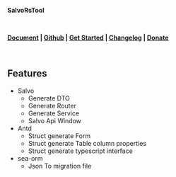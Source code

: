<p><b>SalvoRsTool</b></p>
<br/>
<p>
    <b>
        <a href="https://mdddj.github.io/SalvoRsToolDocument">Document</a> |
        <a href="https://github.com/mdddj/SalvoRsTool">Github</a> |
        <a href="https://mdddj.github.io/SalvoRsToolDocument/default-topic.html">Get Started</a> |
        <a href="https://mdddj.github.io/SalvoRsToolDocument/changelog%E6%9B%B4%E6%96%B0%E6%97%A5%E5%BF%97.html">Changelog</a> |
        <a href="https://mdddj.github.io/SalvoRsToolDocument/%E6%89%93%E8%B5%8F%E5%92%8C%E8%81%94%E7%B3%BB.html">Donate</a>
    </b>
</p>
<br/>
<h2>Features</h2>
<ul>
    <li>Salvo
        <ul>
            <li>Generate DTO</li>
            <li>Generate Router</li>
            <li>Generate Service</li>
            <li>Salvo Api Window</li>
        </ul>
    </li>
    <li>Antd
        <ul>
            <li>Struct generate Form</li>
            <li>Struct generate Table column properties</li>
            <li>Struct generate typescript interface</li>
        </ul>
    </li>
    <li>sea-orm
        <ul>
            <li>Json To migration file</li>
        </ul>
    </li>
</ul>